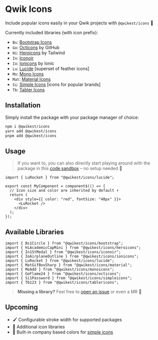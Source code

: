 # Qwik Icons

Include popular icons easily in your Qwik projects with `@qwikest/icons` 🚀

Currently included libraries (with icon prefix):

- `Bs`: [Bootstrap Icons](https://icons.getbootstrap.com/)
- `Go`: [Octicons](https://primer.style/design/foundations/icons/) by GitHub
- `Hi`: [Heroicons](https://heroicons.com/) by Tailwind
- `In`: [Iconoir](https://iconoir.com/)
- `Io`: [Ionicons](https://ionic.io/ionicons) by Ionic
- `Lu`: [Lucide](https://lucide.dev/) [superset of feather icons]
- `Mo`: [Mono Icons](https://icons.mono.company/)
- `Mat`: [Material Icons](https://github.com/google/material-design-icons)
- `Si`: [Simple Icons](https://simpleicons.org/) [icons for popular brands]
- `Tb`: [Tabler Icons](https://tabler-icons.io/)

## Installation

Simply install the package with your package manager of choice:

```bash
npm i @qwikest/icons
yarn add @qwikest/icons
pnpm add @qwikest/icons
```

## Usage

> If you want to, you can also directly start playing around with the package in this [code sandbox](https://codesandbox.io/p/sandbox/keen-knuth-pni4bo?file=%2Fsrc%2Froutes%2Findex.tsx%3A7%2C11) – no setup needed 👀

```tsx
import { LuRocket } from "@qwikest/icons/lucide";

export const MyComponent = component$(() => {
  // Icon size and color are inherited by default ⬇️
  return (
    <div style={{ color: "red", fontSize: "40px" }}>
      <LuRocket />
    </div>
  );
});
```

## Available Libraries

```tsx
import { Bs1Circle } from "@qwikest/icons/bootstrap";
import { HiAcademicCapMini } from "@qwikest/icons/heroicons";
import { In1StMedal } from "@qwikest/icons/iconoir";
import { IoAirplaneOutline } from "@qwikest/icons/ionicons";
import { LuRocket } from "@qwikest/icons/lucide";
import { MatGifBoxSharp } from "@qwikest/icons/material";
import { MoAdd } from "@qwikest/icons/monoicons";
import { GoFlame24 } from "@qwikest/icons/octicons";
import { Si1Password } from "@qwikest/icons/simpleicons";
import { Tb123 } from "@qwikest/icons/tablericons";
```

> **Missing a library?** Feel free to [open an issue](https://github.com/qwikest/icons/issues/new?title=Add%20Icon%20Pack:) or even a MR 🤝

## Upcoming

- 🖌️ Configurable stroke width for supported packages
- 🎁 Additional icon libraries
- 🎨 Built-in company based colors for [simple icons](https://simpleicons.org/)

